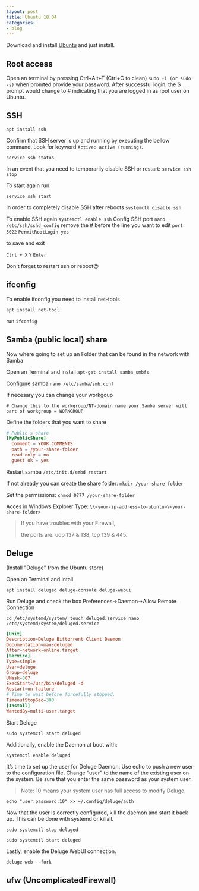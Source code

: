 ```yaml
---
layout: post
title: Ubuntu 18.04
categories:
- blog
---
```


Download and install [Ubuntu](https://ubuntu.com/download/desktop) and just install.

## Root access

Open an terminal by pressing Ctrl+Alt+T (Ctrl+C to clean) `sudo -i (or sudo -s)` when promted provide your password. After successful login, the $ prompt would change to # indicating that you are logged in as root user on Ubuntu.


## SSH

`apt install ssh`

Confirm that SSH server is up and running by executing the bellow command. 
Look for keyword `Active: active (running)`.

`service ssh status`

In an event that you need to temporarily disable SSH or restart:
`service ssh stop`

To start again run:

`service ssh start`

In order to completely disable SSH after reboots 
`systemctl disable ssh`

To enable SSH again
`systemctl enable ssh`
Config SSH port
`nano /etc/ssh/sshd_config`
remove the # before the line you want to edit
`port 5022`
`PermitRootLogin yes`

to save and exit

`Ctrl + X`
`Y`
`Enter`

Don't forget to restart ssh or reboot😉

## ifconfig

To enable ifconfig you need to install net-tools

`apt install net-tool`

run `ifconfig`


## Samba (public local) share

Now where going to set up an Folder that can be found in the network with Samba

Open an Terminal and install
`apt-get install samba smbfs`

Configure samba
`nano /etc/samba/smb.conf`

If necesary you can change your workgoup

`# Change this to the workgroup/NT-domain name your Samba server will part of
   workgroup = WORKGROUP`

Define the folders that you want to share

```conf
# Public's share
[MyPublicShare]
  comment = YOUR COMMENTS
  path = /your-share-folder  
  read only = no  
  guest ok = yes
```
Restart samba `/etc/init.d/smbd restart`

If not already you can create the share folder: `mkdir /your-share-folder`

Set the permissions: `chmod 0777 /your-share-folder`

Acces in Windows Explorer
Type: `\\<your-ip-address-to-ubuntu>\<your-share-folder>`

> If you have troubles with your Firewall,
>
 > the ports are: udp 137 & 138, tcp 139 & 445.

## Deluge

(Install "Deluge" from the Ubuntu store) 

Open an Terminal and intall

`apt install deluged deluge-console deluge-webui`

Run Deluge and check the box Preferences->Daemon->Allow Remote Connection

`cd /etc/systemd/system/
touch deluged.service
nano /etc/systemd/system/deluged.service`

```conf
[Unit]
Description=Deluge Bittorrent Client Daemon
Documentation=man:deluged
After=network-online.target
[Service]
Type=simple
User=deluge
Group=deluge
UMask=007
ExecStart=/usr/bin/deluged -d
Restart=on-failure
# Time to wait before forcefully stopped.
TimeoutStopSec=300
[Install]
WantedBy=multi-user.target
```

Start Deluge

`sudo systemctl start deluged`

Additionally, enable the Daemon at boot with:

`systemctl enable deluged`


It’s time to set up the user for Deluge Daemon. Use echo to push a new user to the configuration file. 
Change “user” to the name of the existing user on the system. Be sure that you enter the same password as your system user.

> Note: 10 means your system user has full access to modify Deluge.

`echo "user:password:10" >> ~/.config/deluge/auth`

Now that the user is correctly configured, kill the daemon and start it back up. This can be done with systemd or killall.

`sudo systemctl stop deluged`

`sudo systemctl start deluged`

Lastly, enable the Deluge WebUI connection.

`deluge-web --fork`

## ufw (UncomplicatedFirewall)